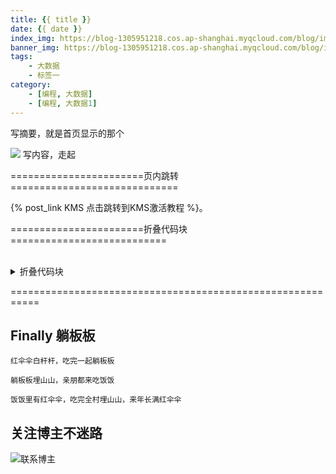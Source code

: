```yaml
---
title: {{ title }}
date: {{ date }}
index_img: https://blog-1305951218.cos.ap-shanghai.myqcloud.com/blog/image/articleBg/1(1).jpg
banner_img: https://blog-1305951218.cos.ap-shanghai.myqcloud.com/blog/image/articleBg/1(1).jpg
tags:
    - 大数据
    - 标签一
category:
    - [编程, 大数据]
    - [编程, 大数据1]
---
```


写摘要，就是首页显示的那个

<!-- more -->

![](https://blog-1305951218.cos.ap-shanghai.myqcloud.com/blog/image/icon/touBuYinDaoGuanZhu.gif)
写内容，走起


=======================页内跳转=============================

{% post_link KMS 点击跳转到KMS激活教程 %}。

=======================折叠代码块===========================

<br/>
<details>
<summary>折叠代码块</summary>

```
```

</details>

===========================================================

## Finally 躺板板

`红伞伞白杆杆，吃完一起躺板板`

`躺板板埋山山，亲朋都来吃饭饭`

`饭饭里有红伞伞，吃完全村埋山山，来年长满红伞伞`

## 关注博主不迷路
![联系博主](https://blog-1305951218.cos.ap-shanghai.myqcloud.com/blog/image/icon/wechatFindMeNew.png)